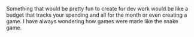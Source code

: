 Something that would be pretty fun to create for dev work would be like a budget that tracks your spending and all for the month or even creating a game. I have always wondering how games were made like the snake game. 